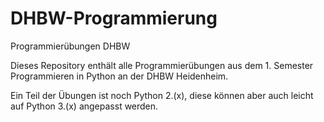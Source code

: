 # DHBW-Programmierung
Programmierübungen DHBW

Dieses Repository enthält alle Programmierübungen aus dem 1. Semester Programmieren in Python an der DHBW Heidenheim.

Ein Teil der Übungen ist noch Python 2.(x), diese können aber auch leicht auf Python 3.(x) angepasst werden.


